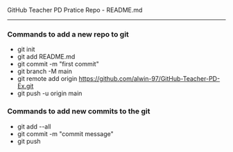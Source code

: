 GitHub Teacher PD Pratice Repo - README.md

---

### Commands to add a new repo to git
- git init
- git add README.md
- git commit -m "first commit"
- git branch -M main
- git remote add origin https://github.com/alwin-97/GitHub-Teacher-PD-Ex.git
- git push -u origin main

### Commands to add new commits to the git
- git add --all
- git commit -m "commit message"
- git push